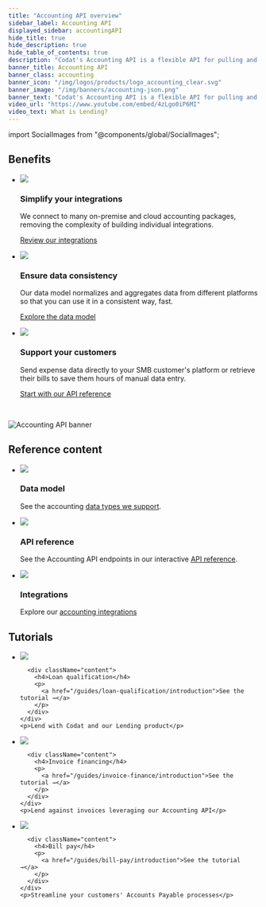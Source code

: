 ```yaml
---
title: "Accounting API overview"
sidebar_label: Accounting API
displayed_sidebar: accountingAPI
hide_title: true
hide_description: true
hide_table_of_contents: true
description: "Codat's Accounting API is a flexible API for pulling and pushing up-to-date accounting data to your customers' accounting software. It gives you a simple way to view, create, update, and delete data without having to worry about each platform's specific complexities."
banner_title: Accounting API
banner_class: accounting
banner_icon: "/img/logos/products/logo_accounting_clear.svg"
banner_image: "/img/banners/accounting-json.png"
banner_text: "Codat's Accounting API is a flexible API for pulling and pushing up-to-date accounting data to your customers' accounting software. It gives you a simple way to view, create, update, and delete data without having to worry about each platform's specific complexities."
video_url: "https://www.youtube.com/embed/4zLgo0iP6MI"
video_text: What is Lending?
---
```


import SocialImages from "@components/global/SocialImages";

<SocialImages imgSrc="/img/accounting-api/accounting_banner.png"/>

## Benefits

<ul className="card-container col-3">
  <li className="card">
    <div class="header">
      <img
        src="/img/wp-icons/copy-feature-bullet.svg"
        class="mini-icon"
      />
      <h3>Simplify your integrations</h3>
    </div>
    <p>
      We connect to many on-premise and cloud accounting packages, removing the complexity of building individual integrations. 
    </p>
    <p>
      <a href="/integrations/accounting/overview">
        Review our integrations
      </a>
    </p>
  </li>

  <li className="card">
    <div class="header">
      <img
        src="/img/wp-icons/copy-feature-bullet.svg"
        class="mini-icon"
      />
      <h3>Ensure data consistency</h3>
    </div>
    <p>
      Our data model normalizes and aggregates data from different platforms so that you can use it in a consistent way, fast. 
    </p>
    <p>
      <a href="/data-model/accounting/">
        Explore the data model
      </a>
    </p>
  </li>

  <li className="card">
    <div class="header">
      <img
        src="/img/wp-icons/copy-feature-bullet.svg"
        class="mini-icon"
      />
      <h3>Support your customers</h3>
    </div>
    <p> Send expense data directly to your SMB customer's platform or retrieve their bills to save them hours of manual data entry. 
 </p>
    <p>
      <a href="/accounting-api#">
        Start with our API reference
      </a>
    </p>
  </li>
</ul>

<br/>

![](/img/accounting-api/accounting_banner.png "Accounting API banner")

## Reference content

<ul className="card-container">
  <li className="card">
    <div className="header">
      <img
        src="/img/wp-icons/accounting-2.png"
        className="mini-icon"
      />
      <h3>Data model</h3>
    </div>
    <p>
      See the accounting <a href="/data-model/accounting/">data types we support</a>.
    </p>
  </li>
  <li className="card">
    <div className="header">
      <img
        src="/img/wp-icons/Stack.png"
        className="mini-icon"
      />
      <h3>API reference</h3>
    </div>
    <p>
      See the Accounting API endpoints in our interactive <a href="/accounting-api#/">API reference</a>.
    </p>
  </li>
  <li className="card">
    <div className="header">
      <img
        src="/img/wp-icons/Financial-Services.png"
        className="mini-icon"
      />
      <h3>Integrations</h3>
    </div>
    <p>
      Explore our <a href="/integrations/accounting/overview">accounting integrations</a>
    </p>
  </li>
</ul>

## Tutorials

<ul className="card-container mini">
  <li className="card mini">
    <div className="card-row">
      <div className="header">
        <a href="/guides/loan-qualification/introduction">
          <img
            src="/img/logos/usecases/company-info.svg"
            className="icon usecase"
          />
        </a>
      </div>
      
      <div className="content">
        <h4>Loan qualification</h4>
        <p>
          <a href="/guides/loan-qualification/introduction">See the tutorial →</a>
        </p>    
      </div>
    </div>
    <p>Lend with Codat and our Lending product</p>
  </li>
  <li className="card mini">
    <div className="card-row">
      <div className="header">
        <a href="/guides/invoice-finance/introduction">
          <img
            src="/img/logos/usecases/lending.svg"
            className="icon usecase"
          />
        </a>
      </div>
      
      <div className="content">
        <h4>Invoice financing</h4>
        <p>
          <a href="/guides/invoice-finance/introduction">See the tutorial →</a>
        </p>    
      </div>
    </div>
    <p>Lend against invoices leveraging our Accounting API</p>
  </li>
  <li className="card mini">
    <div className="card-row">
      <div className="header">
        <a href="/guides/bill-pay/introduction">
          <img
            src="/img/logos/usecases/payments.svg"
            className="icon usecase"
          />
        </a>
      </div>
      
      <div className="content">
        <h4>Bill pay</h4>
        <p>
          <a href="/guides/bill-pay/introduction">See the tutorial →</a>
        </p>    
      </div>
    </div>
    <p>Streamline your customers' Accounts Payable processes</p>
  </li>
</ul>
